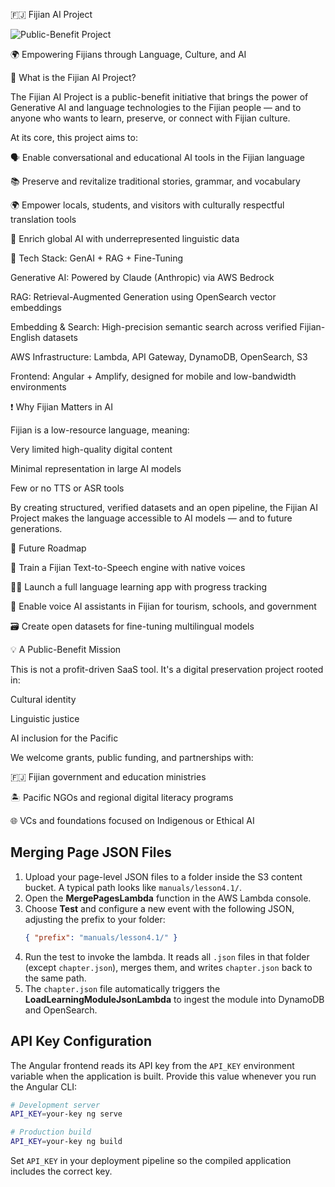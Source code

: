 🇫🇯 Fijian AI Project

![Public-Benefit Project](https://img.shields.io/badge/public--benefit-Fijian%20AI-blueviolet)

🌍 Empowering Fijians through Language, Culture, and AI

🧠 What is the Fijian AI Project?

The Fijian AI Project is a public-benefit initiative that brings the power of Generative AI and language technologies to the Fijian people — and to anyone who wants to learn, preserve, or connect with Fijian culture.

At its core, this project aims to:

🗣️ Enable conversational and educational AI tools in the Fijian language

📚 Preserve and revitalize traditional stories, grammar, and vocabulary

🌍 Empower locals, students, and visitors with culturally respectful translation tools

🧠 Enrich global AI with underrepresented linguistic data

🔧 Tech Stack: GenAI + RAG + Fine-Tuning

Generative AI: Powered by Claude (Anthropic) via AWS Bedrock

RAG: Retrieval-Augmented Generation using OpenSearch vector embeddings

Embedding & Search: High-precision semantic search across verified Fijian-English datasets

AWS Infrastructure: Lambda, API Gateway, DynamoDB, OpenSearch, S3

Frontend: Angular + Amplify, designed for mobile and low-bandwidth environments

❗ Why Fijian Matters in AI

Fijian is a low-resource language, meaning:

Very limited high-quality digital content

Minimal representation in large AI models

Few or no TTS or ASR tools

By creating structured, verified datasets and an open pipeline, the Fijian AI Project makes the language accessible to AI models — and to future generations.

🚀 Future Roadmap

🎤 Train a Fijian Text-to-Speech engine with native voices

🧑‍🏫 Launch a full language learning app with progress tracking

🧭 Enable voice AI assistants in Fijian for tourism, schools, and government

🗃️ Create open datasets for fine-tuning multilingual models

💡 A Public-Benefit Mission

This is not a profit-driven SaaS tool. It's a digital preservation project rooted in:

Cultural identity

Linguistic justice

AI inclusion for the Pacific

We welcome grants, public funding, and partnerships with:

🇫🇯 Fijian government and education ministries

🏝️ Pacific NGOs and regional digital literacy programs

🌐 VCs and foundations focused on Indigenous or Ethical AI

## Merging Page JSON Files

1. Upload your page-level JSON files to a folder inside the S3 content bucket. A typical path looks like `manuals/lesson4.1/`.
2. Open the **MergePagesLambda** function in the AWS Lambda console.
3. Choose **Test** and configure a new event with the following JSON, adjusting the prefix to your folder:
   ```json
   { "prefix": "manuals/lesson4.1/" }
   ```
4. Run the test to invoke the lambda. It reads all `.json` files in that folder (except `chapter.json`), merges them, and writes `chapter.json` back to the same path.
5. The `chapter.json` file automatically triggers the **LoadLearningModuleJsonLambda** to ingest the module into DynamoDB and OpenSearch.

## API Key Configuration

The Angular frontend reads its API key from the `API_KEY` environment variable when the application is built. Provide this value whenever you run the Angular CLI:

```bash
# Development server
API_KEY=your-key ng serve

# Production build
API_KEY=your-key ng build
```

Set `API_KEY` in your deployment pipeline so the compiled application includes the correct key.

